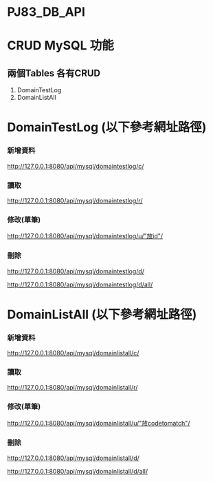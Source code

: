 # PJ83_DB_API
# CRUD MySQL 功能


## 兩個Tables 各有CRUD
1. DomainTestLog
2. DomainListAll

# DomainTestLog  (以下參考網址路徑)  
### 新增資料
http://127.0.0.1:8080/api/mysql/domaintestlog/c/

### 讀取
http://127.0.0.1:8080/api/mysql/domaintestlog/r/

### 修改(單筆)
http://127.0.0.1:8080/api/mysql/domaintestlog/u/"放id"/

### 刪除
http://127.0.0.1:8080/api/mysql/domaintestlog/d/

http://127.0.0.1:8080/api/mysql/domaintestlog/d/all/


# DomainListAll (以下參考網址路徑) 
### 新增資料
http://127.0.0.1:8080/api/mysql/domainlistall/c/

### 讀取
http://127.0.0.1:8080/api/mysql/domainlistall/r/

### 修改(單筆)
http://127.0.0.1:8080/api/mysql/domainlistall/u/"放codetomatch"/

### 刪除
http://127.0.0.1:8080/api/mysql/domainlistall/d/

http://127.0.0.1:8080/api/mysql/domainlistall/d/all/


